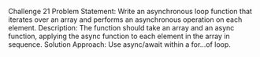 Challenge 21
Problem Statement: Write an asynchronous loop function that iterates over an array and performs an asynchronous operation on each element.
Description: The function should take an array and an async function, applying the async function to each element in the array in sequence.
Solution Approach: Use async/await within a for...of loop.